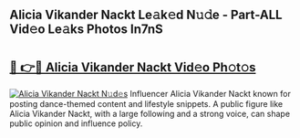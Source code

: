 ## Alicia Vikander Nackt Le𝚊k𝚎d N𝚞𝚍e - Part-ALL Vid𝚎o Le𝚊ks Photos In7nS

# <h2><a href="http://fb4xm6.evod.top/?m=Alicia+Vikander+Nackt">🔗 👉🔴 Alicia Vikander Nackt Vid𝚎o Ph𝚘t𝚘s</a></h2>

[![Alicia Vikander Nackt N𝚞d𝚎s](https://i.imgur.com/8V9OHl7.gif)](http://fb4xm6.evod.top/?m=Alicia+Vikander+Nackt)
Influencer Alicia Vikander Nackt known for posting dance-themed content and lifestyle snippets. A public figure like Alicia Vikander Nackt, with a large following and a strong voice, can shape public opinion and influence policy. 
